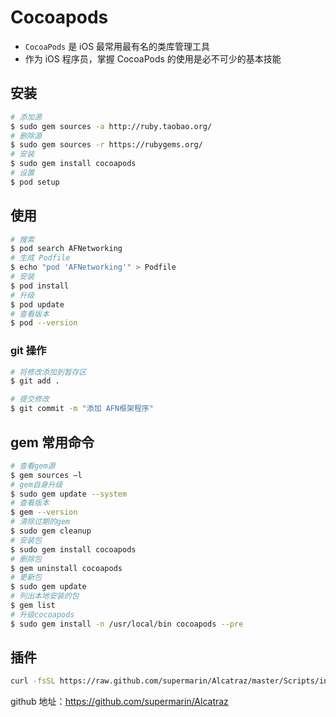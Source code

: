 # Cocoapods

* `CocoaPods` 是 iOS 最常用最有名的类库管理工具
* 作为 iOS 程序员，掌握 CocoaPods 的使用是必不可少的基本技能

## 安装

```bash
# 添加源
$ sudo gem sources -a http://ruby.taobao.org/
# 删除源
$ sudo gem sources -r https://rubygems.org/
# 安装
$ sudo gem install cocoapods
# 设置
$ pod setup
```

## 使用

```bash
# 搜索
$ pod search AFNetworking
# 生成 Podfile
$ echo "pod 'AFNetworking'" > Podfile
# 安装
$ pod install
# 升级
$ pod update
# 查看版本
$ pod --version
```

### git 操作

```bash
# 将修改添加到暂存区
$ git add .

# 提交修改
$ git commit -m "添加 AFN框架程序"
```

## gem 常用命令

```bash
# 查看gem源
$ gem sources –l
# gem自身升级
$ sudo gem update --system
# 查看版本
$ gem --version
# 清除过期的gem
$ sudo gem cleanup
# 安装包
$ sudo gem install cocoapods
# 删除包
$ gem uninstall cocoapods
# 更新包
$ sudo gem update
# 列出本地安装的包
$ gem list
# 升级cocoapods
$ sudo gem install -n /usr/local/bin cocoapods --pre
```

## 插件

```bash
curl -fsSL https://raw.github.com/supermarin/Alcatraz/master/Scripts/install.sh | sh
```

github 地址：https://github.com/supermarin/Alcatraz
